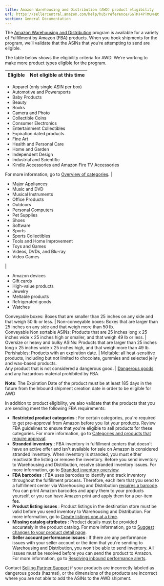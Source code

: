 ```yaml
---
title: Amazon Warehousing and Distribution (AWD) product eligibility
url: https://sellercentral.amazon.com/help/hub/reference/GGTMT4PTMUMHDS6B
section: General Documentation
---
```


The [Amazon Warehousing and Distribution](/asdn/about#learn-service) program
is available for a variety of Fulfillment by Amazon (FBA) products. When you
book shipments for the program, we’ll validate that the ASINs that you’re
attempting to send are eligible.

The table below shows the eligibility criteria for AWD. We’re working to make
more product types eligible for the program.

Eligible | Not eligible at this time  
---|---  
  
  * Apparel (only single ASIN per box)
  * Automotive and Powersports
  * Baby Products
  * Beauty
  * Books
  * Camera and Photo
  * Collectible Coins
  * Consumer Electronics
  * Entertainment Collectibles
  * Expiration dated products
  * Fine Art
  * Health and Personal Care
  * Home and Garden
  * Independent Design
  * Industrial and Scientific
  * Kindle Accessories and Amazon Fire TV Accessories

For more information, go to [Overview of categories](/gp/help/G200332540). | 

  * Major Appliances
  * Music and DVD
  * Musical Instruments
  * Office Products
  * Outdoors
  * Personal Computers
  * Pet Supplies
  * Shoes
  * Software
  * Sports
  * Sports Collectibles
  * Tools and Home Improvement
  * Toys and Games
  * Videos, DVDs, and Blu-ray
  * Video Games

|

  * Amazon devices
  * Gift cards
  * High-value products
  * Jewelry
  * Meltable products
  * Refrigerated goods
  * Watches

  
Conveyable boxes: Boxes that are smaller than 25 inches on any side and that weigh 50 lb or less. | Non-conveyable boxes: Boxes that are larger than 25 inches on any side and that weigh more than 50 lb.  
Conveyable Non sortable ASINs: Products that are 25 inches long x 25 inches wide x 25 inches high or smaller, and that weigh 49 lb or less. | Oversize or heavy and bulky ASINs: Products that are larger than 25 inches long x 25 inches wide x 25 inches high, and that weigh more than 49 lb.  
Perishables: Products with an expiration date. | Meltable: all heat-sensitive products, including but not limited to chocolate, gummies and selected jelly and wax-based products.  
Any product that is not considered a dangerous good. | [Dangerous goods](/gp/help/201003400) and any hazardous material prohibited by FBA.  
  
**Note:** The Expiration Date of the product must be at least 185 days in the
future from the Inbound shipment creation date in order to be eligible for AWD

In addition to product eligibility, we also validate that the products that
you are sending meet the following FBA requirements:

  * **Restricted product categories** : For certain categories, you're required to get pre-approval from Amazon before you list your products. Review FBA guidelines to ensure that you're eligible to sell products for these categories. For more information, go to [Categories and products that require approval](/gp/help/200333160).
  * **Stranded inventory** : FBA inventory in fulfillment centers that doesn't have an active offer and isn't available for sale on Amazon is considered stranded inventory. When inventory is stranded, you must either reactivate the listing or remove the inventory. Before you send inventory to Warehousing and Distribution, resolve stranded inventory issues. For more information, go to [Stranded inventory overview](/gp/help/G201436600).
  * **FBA barcodes** : FBA uses barcodes to identify and track inventory throughout the fulfillment process. Therefore, each item that you send to a fulfillment center via Warehousing and Distribution [requires a barcode](/gp/help/G201100910). You can print Amazon barcodes and apply them to your products yourself, or you can have Amazon print and apply them for a per-item fee.
  * **Product listing issues** : Product listings in the destination store must be valid before you send inventory to Warehousing and Distribution. For more information, go to [Create listings one at a time](/gp/help/G39EFY66ZLSJQ7PM).
  * **Missing catalog attributes** : Product details must be provided accurately in the product catalog. For more information, go to [Suggest changes to your product detail page](/gp/help/200335450).
  * **Seller account performance issues** : If there are any performance issues with your seller account or the item that you're sending to Warehousing and Distribution, you won't be able to send inventory. All issues must be resolved before you can send the product to Amazon. For more information, go to [Resolving inbound performance alerts](/gp/help/G3FFQ2AHWU69GTDW). 

Contact [Selling Partner Support](/help/center) if your products are
incorrectly labeled as dangerous goods (hazmat), or the dimensions of the
products are incorrect where you are not able to add the ASINs to the AWD
shipment.

